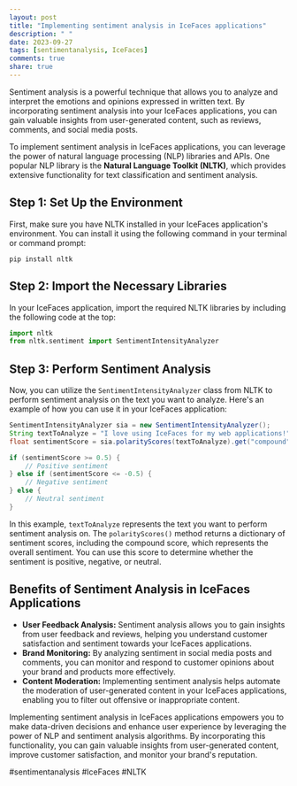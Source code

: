 ```yaml
---
layout: post
title: "Implementing sentiment analysis in IceFaces applications"
description: " "
date: 2023-09-27
tags: [sentimentanalysis, IceFaces]
comments: true
share: true
---
```


Sentiment analysis is a powerful technique that allows you to analyze and interpret the emotions and opinions expressed in written text. By incorporating sentiment analysis into your IceFaces applications, you can gain valuable insights from user-generated content, such as reviews, comments, and social media posts.

To implement sentiment analysis in IceFaces applications, you can leverage the power of natural language processing (NLP) libraries and APIs. One popular NLP library is the **Natural Language Toolkit (NLTK)**, which provides extensive functionality for text classification and sentiment analysis.

## Step 1: Set Up the Environment

First, make sure you have NLTK installed in your IceFaces application's environment. You can install it using the following command in your terminal or command prompt:

```
pip install nltk
```

## Step 2: Import the Necessary Libraries

In your IceFaces application, import the required NLTK libraries by including the following code at the top:

```python
import nltk
from nltk.sentiment import SentimentIntensityAnalyzer
```

## Step 3: Perform Sentiment Analysis

Now, you can utilize the `SentimentIntensityAnalyzer` class from NLTK to perform sentiment analysis on the text you want to analyze. Here's an example of how you can use it in your IceFaces application:

```java
SentimentIntensityAnalyzer sia = new SentimentIntensityAnalyzer();
String textToAnalyze = "I love using IceFaces for my web applications!";
float sentimentScore = sia.polarityScores(textToAnalyze).get("compound");

if (sentimentScore >= 0.5) {
    // Positive sentiment
} else if (sentimentScore <= -0.5) {
    // Negative sentiment
} else {
    // Neutral sentiment
}
```

In this example, `textToAnalyze` represents the text you want to perform sentiment analysis on. The `polarityScores()` method returns a dictionary of sentiment scores, including the compound score, which represents the overall sentiment. You can use this score to determine whether the sentiment is positive, negative, or neutral.

## Benefits of Sentiment Analysis in IceFaces Applications

- **User Feedback Analysis:** Sentiment analysis allows you to gain insights from user feedback and reviews, helping you understand customer satisfaction and sentiment towards your IceFaces applications.
- **Brand Monitoring:** By analyzing sentiment in social media posts and comments, you can monitor and respond to customer opinions about your brand and products more effectively.
- **Content Moderation:** Implementing sentiment analysis helps automate the moderation of user-generated content in your IceFaces applications, enabling you to filter out offensive or inappropriate content.

Implementing sentiment analysis in IceFaces applications empowers you to make data-driven decisions and enhance user experience by leveraging the power of NLP and sentiment analysis algorithms. By incorporating this functionality, you can gain valuable insights from user-generated content, improve customer satisfaction, and monitor your brand's reputation.

#sentimentanalysis #IceFaces #NLTK